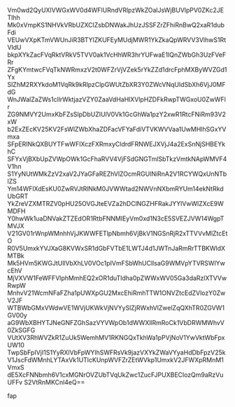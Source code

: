 Vm0wd2QyUXlVWGxWV0d4WFlURndVRlpzWkZOalJsWjBUVlpPV0ZKc2JETlhh
Mk0xVmpKS1NHVkVRbUZXClZsbDNWakJhUzJSSFZrZFhiRnBwQ2xaR1dubFdi
VEUwVXpKTmVWUnJiR3BTYlZKUFEyMUdjMWR1YkZkaQpWRVV3VlhwS1RtVldU
bkpXYkZacFVqRktVRkV5TVV0ak1VcHhWR3hrYUFwaE1IQnZWbGh3UzFVeFRr
ZFgKYmtwcFVqTkNWRmxzV2t0WFZrVjVZek5rYkZZd1drcFphMXByWVZGd1Yx
SlZhM2RXYkdoM1VqRk9kRlpzClpGWUtZbXR3Y0ZWcVNqUldSbXh6VjJ0MFdG
WnJWalZaZWs1cllrWktjazVZY0ZaaVdHaHlXVlpHZDFkRwpTWGxoU0ZwWFlr
ZG9NMVY2UmxKbFZsSlpDbUZIUlV0Vk1GcGhWa1pzY2xwR1RtcFNiRm93V2xW
b2ExZEcKV25KV2FsWlZWbXhaZDFacVFYaFdiVTVKWVVaa1UwMHlhSGxYVmxa
SFpERlNkQXBUYTFwWFlXczFXRmxyCldrdFRNWEJXVjJ4a2ExSnNjSHBEYkhC
SFYxVjBXbUpZVWpOWk1GcFhaRVV4VjFSdGNGTmlSbTkzVmtkNApWMVF4V1hn
S1YyNUtWMkZzV2xaV2JYaGFaREZhVlZOcmRGUlNiRnA2V1RCYWQxUnNTblZS
Ym14WFlXdEsKU0ZwRVJtRlNkM0JVWWtad2NWVnNXbmRYUm14ekNtRkdUbGRT
YkZreVZXMTRZV0pHU25OVGJteEVZa2hDClNGZHFRakJYYlVwWlZXcE9WMDFH
Y0hwWk1uaDNVakZTZEdOR1RtbFNNMlEyVm0xd1N3cE5SVEZJVW14WgpTMVJX
V21GV01rWnpWMnhhVjJKWWFETlpNbmh6VjBkV1NGSnRjR2xTTVVvMlZtcEtO
R0V5UmxkYVJXaG8KVWxSR1dGbFVTbE1LWTJ4d1JWTnJaRmRrTTBKWldXMTBk
Mk5HVm5KWGJtUllVbXhLV0VOc1pIVmFSbWhUCllsaG9WMVpYTVRSWlYwcEhV
MjVXVW1FeWFFVlphMmhEQ2xOR1duTldha0pZWWxWV05Ga3daRzlXTVVwRwpW
MnhvV21WcmNFaFZha1pUWXpGU2MxcEhiRmhTTW1ONVZtcEdZVlozY0ZwV2JF
WTBWbGMxVWdwVE1WVjUKWkVjNVYySlZjRWxhVlZwelZqQXhTR0ZGVW1GV00y
aG9WbXBHYTJNeGNFZGhSazVYVWpOb1dWWXllRmRoCk1VbDRWMWhvV0ZkSGFG
VUtXV3RhWVZkR1ZuUk5WemhMV1RKNGQxTkhWa1pPVjNoV1YwVktWbFpxUW10
TwpSbFpIVjI1S1YyRXlVbFpWYlhSWFRsVk9jazVXYkZWaVYyaHdDbFpzV25k
V1JscFdWMnhLYTAxVk1UTlcKUnpWVFZrZEtWVkp1UmxkV2JFWXpRMnM1VmxS
dE5XcFNNbmh6V1cxMGNrOVZUbTVqUkZwc1ZucFJPUXBEClozQm9aRzVuUFFv
S2VtRnMKCnl4eQ==

fap